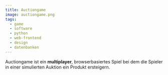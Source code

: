 ```yaml
---
title: Auctiongame
image: auctiongame.png
tags:
  - game
  - software
  - python
  - web-frontend
  - design
  - datenbanken
---
```


Auctiongame ist ein **multiplayer**, browserbasiertes Spiel bei dem die Spieler in einer simulierten Auktion ein Produkt ersteigern.
<!--more-->
